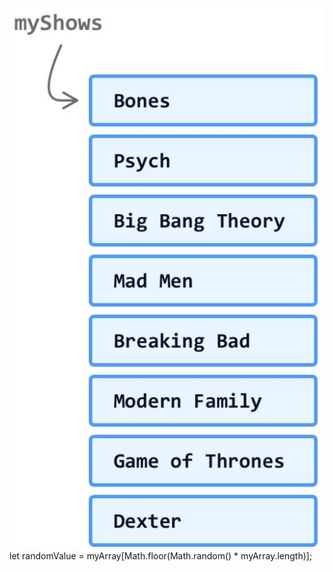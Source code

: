 ![alt text](./Images/image-10.png)
let randomValue = myArray[Math.floor(Math.random() * myArray.length)];